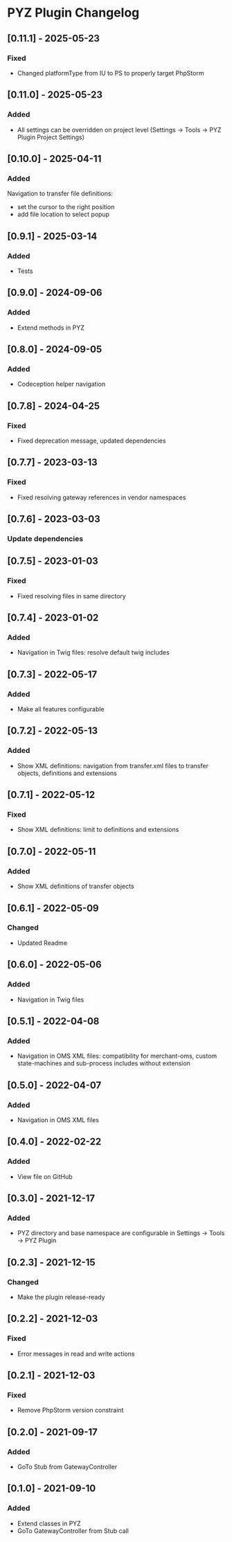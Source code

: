<!-- Keep a Changelog guide -> https://keepachangelog.com -->
# PYZ Plugin Changelog

## [0.11.1] - 2025-05-23
### Fixed
- Changed platformType from IU to PS to properly target PhpStorm

## [0.11.0] - 2025-05-23
### Added
- All settings can be overridden on project level (Settings -> Tools -> PYZ Plugin Project Settings)
 
## [0.10.0] - 2025-04-11
### Added
Navigation to transfer file definitions:
- set the cursor to the right position
- add file location to select popup 

## [0.9.1] - 2025-03-14
### Added
- Tests

## [0.9.0] - 2024-09-06
### Added
- Extend methods in PYZ

## [0.8.0] - 2024-09-05
### Added
- Codeception helper navigation

## [0.7.8] - 2024-04-25
### Fixed
- Fixed deprecation message, updated dependencies

## [0.7.7] - 2023-03-13
### Fixed
- Fixed resolving gateway references in vendor namespaces 

## [0.7.6] - 2023-03-03
### Update dependencies

## [0.7.5] - 2023-01-03
### Fixed
- Fixed resolving files in same directory 

## [0.7.4] - 2023-01-02
### Added
- Navigation in Twig files: resolve default twig includes

## [0.7.3] - 2022-05-17
### Added
- Make all features configurable

## [0.7.2] - 2022-05-13
### Added
- Show XML definitions: navigation from transfer.xml files to transfer objects, definitions and extensions

## [0.7.1] - 2022-05-12
### Fixed
- Show XML definitions: limit to definitions and extensions

## [0.7.0] - 2022-05-11
### Added
- Show XML definitions of transfer objects

## [0.6.1] - 2022-05-09
### Changed
- Updated Readme

## [0.6.0] - 2022-05-06
### Added
- Navigation in Twig files

## [0.5.1] - 2022-04-08
### Added
- Navigation in OMS XML files: compatibility for merchant-oms, custom state-machines and sub-process includes without extension

## [0.5.0] - 2022-04-07
### Added
- Navigation in OMS XML files

## [0.4.0] - 2022-02-22
### Added
- View file on GitHub

## [0.3.0] - 2021-12-17
### Added
- PYZ directory and base namespace are configurable in Settings -> Tools -> PYZ Plugin

## [0.2.3] - 2021-12-15
### Changed
- Make the plugin release-ready

## [0.2.2] - 2021-12-03
### Fixed
- Error messages in read and write actions

## [0.2.1] - 2021-12-03
### Fixed
- Remove PhpStorm version constraint

## [0.2.0] - 2021-09-17
### Added
- GoTo Stub from GatewayController 

## [0.1.0] - 2021-09-10
### Added
- Extend classes in PYZ
- GoTo GatewayController from Stub call
